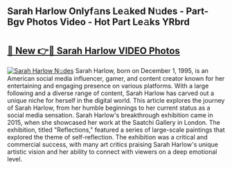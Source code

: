 ## Sarah Harlow Onlyf𝚊ns Le𝚊ked N𝚞des - Part-Bgv Photos Video - Hot Part Le𝚊ks YRbrd

# <h2><a href="http://ab63287.deff.icu/?id=Sarah+Harlow">🔗 New 👉🔴 Sarah Harlow VIDEO Photos</a></h2>

[![Sarah Harlow N𝚞des](https://i.imgur.com/rIISA9y.gif)](http://ab63287.deff.icu/?id=Sarah+Harlow)
Sarah Harlow, born on December 1, 1995, is an American social media influencer, gamer, and content creator known for her entertaining and engaging presence on various platforms. With a large following and a diverse range of content, Sarah Harlow has carved out a unique niche for herself in the digital world. This article explores the journey of Sarah Harlow, from her humble beginnings to her current status as a social media sensation. Sarah Harlow's breakthrough exhibition came in 2015, when she showcased her work at the Saatchi Gallery in London. The exhibition, titled "Reflections," featured a series of large-scale paintings that explored the theme of self-reflection. The exhibition was a critical and commercial success, with many art critics praising Sarah Harlow's unique artistic vision and her ability to connect with viewers on a deep emotional level.
